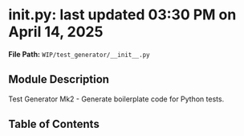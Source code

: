 # __init__.py: last updated 03:30 PM on April 14, 2025

**File Path:** `WIP/test_generator/__init__.py`

## Module Description

Test Generator Mk2 - Generate boilerplate code for Python tests.

## Table of Contents
